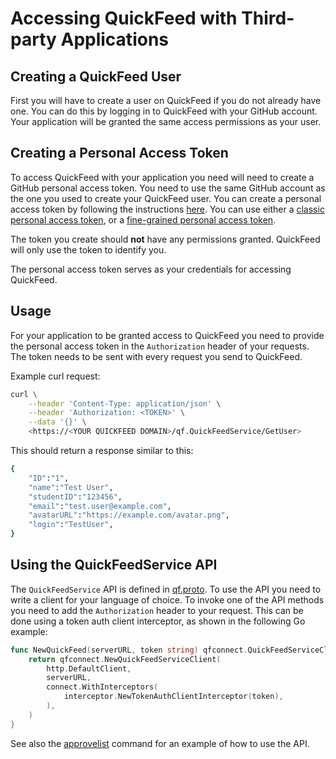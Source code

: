 # Accessing QuickFeed with Third-party Applications

## Creating a QuickFeed User

First you will have to create a user on QuickFeed if you do not already have one.
You can do this by logging in to QuickFeed with your GitHub account.
Your application will be granted the same access permissions as your user.

## Creating a Personal Access Token

To access QuickFeed with your application you need will need to create a GitHub personal access token.
You need to use the same GitHub account as the one you used to create your QuickFeed user.
You can create a personal access token by following the instructions [here](https://docs.github.com/en/github/authenticating-to-github/creating-a-personal-access-token).
You can use either a [classic personal access token](https://github.com/settings/tokens/new), or a [fine-grained personal access token](https://github.com/settings/personal-access-tokens/new).

The token you create should **not** have any permissions granted.
QuickFeed will only use the token to identify you.

The personal access token serves as your credentials for accessing QuickFeed.

## Usage

For your application to be granted access to QuickFeed you need to provide the personal access token in the `Authorization` header of your requests.
The token needs to be sent with every request you send to QuickFeed.

Example curl request:

```bash
curl \
    --header 'Content-Type: application/json' \
    --header 'Authorization: <TOKEN>' \
    --data '{}' \
    <https://<YOUR QUICKFEED DOMAIN>/qf.QuickFeedService/GetUser>
```

This should return a response similar to this:

```bash
{
    "ID":"1",
    "name":"Test User",
    "studentID":"123456",
    "email":"test.user@example.com",
    "avatarURL":"https://example.com/avatar.png",
    "login":"TestUser",
}
```

## Using the QuickFeedService API

The `QuickFeedService` API is defined in [qf.proto](../qf/quickfeed.proto).
To use the API you need to write a client for your language of choice.
To invoke one of the API methods you need to add the `Authorization` header to your request.
This can be done using a token auth client interceptor, as shown in the following Go example:

```go
func NewQuickFeed(serverURL, token string) qfconnect.QuickFeedServiceClient {
	return qfconnect.NewQuickFeedServiceClient(
		http.DefaultClient,
		serverURL,
		connect.WithInterceptors(
			interceptor.NewTokenAuthClientInterceptor(token),
		),
	)
}
```

See also the [approvelist](../cmd/approvelist/main.go) command for an example of how to use the API.
